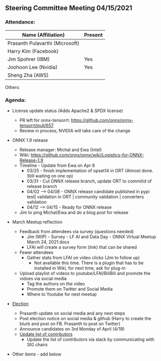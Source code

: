## Steering Committee Meeting 04/15/2021

### Attendance:

| Name (Affiliation)              | Present  |
| ------------------------------- | -------- |
| Prasanth Pulavarthi (Microsoft) |       |
| Harry Kim (Facebook)            |       |
| Jim Spohrer (IBM)               |  Yes  |
| Joohoon Lee (Nvidia)            |  Yes  |
| Sheng Zha (AWS)                 |       |

Others: 

### Agenda:

* License update status (Adds Apache2 & SPDX license)
    * PR left for onnx-tensorrt: https://github.com/onnx/onnx-tensorrt/pull/657
    * Review in process, NVIDIA will take care of the change

* ONNX 1.9 release
    * Release manager: Michal and Ewa (Intel)
    * Wiki: https://github.com/onnx/onnx/wiki/Logistics-for-ONNX-Release-1.9
    * Timeline - Update from Ewa on Apr 8
      * 03/25 - finish implementation of opset14 in ORT (Almost done. Still waiting on one op)
      * 03/31 - Cut ONNX release branch, update ORT to commitid of release branch
      * 04/02 --> 04/08 - ONNX release candidate published in pypi test| validation in ORT | community validation | converters validation
      * 04/12 --> 04/15 - Ready for ONNX release
    * Jim to ping Michal/Ewa and do a blog post for release 

* March Meetup reflection
    * Feedback from attendees via survey (questions needed)
      * Jim (WIP) - Survey - LF AI and Data Day - ONNX Virtual Meetup March 24, 2021.docx
      * LFAI will create a survey form (link) that can be shared
    * Fewer attendees 
      * Gather stats from LFAI on video clicks (Jim to follow up)
        * Not available this time. There is a plugin that has to be installed in Wiki, for next time, ask for plug-in
    * Upload playlist of videos to youtube/LFAI/BiliBili and promote the vidoes via social media 
      * Tag the authors on the video
      * Promote them on Twitter and Social Media
      * Where to Youtube for next meetup

* [Election](https://github.com/onnx/onnx/blob/master/community/sc-election-guidelines.md) 
    * Prasanth update on social media and any next steps
    * Post election notice on social media & github (Harry to create the blurb and post on FB. Prasanth to post on Twitter)
    * Announce candidates on 3rd Monday of April (4/19)
    * [Update list of contributors](https://github.com/onnx/steering-committee/blob/master/elections/2020/list-contributors.md)
      * Update the list of contributors via slack by communicating with SIG chairs

* Other items - add below

   
